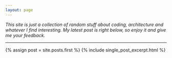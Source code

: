```yaml
---
layout: page
---
```


_This site is just a collection of random stuff about coding, architecture and whatever I find interesting. My latest post is right below, so enjoy it and give me your feedback._

---

{% assign post = site.posts.first %}
{% include single_post_excerpt.html %}